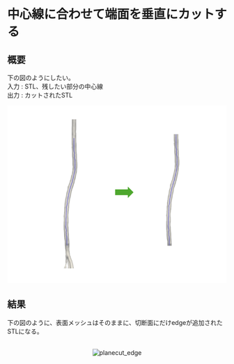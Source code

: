 # 中心線に合わせて端面を垂直にカットする

## 概要
下の図のようにしたい。
<br>
入力 : STL、残したい部分の中心線 <br>
出力 : カットされたSTL
<br>

<p align="center">
  <img src="https://github.com/tailup7/howtoVM/blob/main/assets/planecut.png" alt="planecut" width="600"/>
</p>

## 結果
下の図のように、表面メッシュはそのままに、切断面にだけedgeが追加されたSTLになる。
<br>
<br>

<p align="center">
  <img src="" alt="planecut_edge" width="800"/>
</p>
<br>
